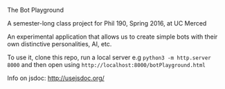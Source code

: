 The Bot Playground

A semester-long class project for Phil 190, Spring 2016, at UC Merced

An experimental application that allows us to create simple bots with their own distinctive personalities, AI, etc.

To use it, clone this repo, run a local server e.g `python3 -m http.server 8000` and then open using `http://localhost:8000/botPlayground.html`

Info on jsdoc: http://usejsdoc.org/
